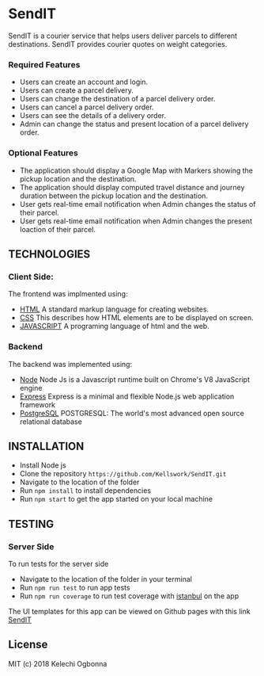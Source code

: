 
# SendIT

SendIT is a courier service that helps users deliver parcels to different destinations. SendIT provides courier quotes on weight categories.

### Required Features

- Users can create an account and login.
- Users can create a parcel delivery.
- Users can change the destination of a parcel delivery order.
- Users can cancel a parcel delivery order.
- Users can see the details of a delivery order.
- Admin can change the status and present location of a parcel delivery order.

### Optional Features

- The application should display a Google Map with Markers showing the pickup location and the destination.
- The application should display computed travel distance and journey duration between the pickup location and the destination.
- User gets real-time email notification when Admin changes the status of their parcel.
- User gets real-time email notification when Admin changes the present loaction of their parcel.

## TECHNOLOGIES

### Client Side:

The frontend was implmented using:

- [HTML]() A standard markup language for creating websites.
- [CSS]() This describes how HTML elements are to be displayed on screen.
- [JAVASCRIPT]() A programing language of html and the web.

### Backend
The backend was implemented using:

- [Node](https://nodejs.org/en/) Node Js is a Javascript runtime built on Chrome's V8 JavaScript engine
- [Express]() Express is a minimal and flexible Node.js web application framework
- [PostgreSQL]() POSTGRESQL: The world's most advanced open source relational database

## INSTALLATION
- Install Node js
- Clone the repository `https://github.com/Kellswork/SendIT.git`
- Navigate to the location of the folder
- Run `npm install` to install dependencies
- Run `npm start` to get the app started on your local machine

## TESTING 
### Server Side
To run tests for the server side

- Navigate to the location of the folder in your terminal
- Run `npm run test` to run app tests
- Run `npm run coverage` to run test coverage with [istanbul]() on the app

The UI templates for this app can be viewed on Github pages with this link [SendIT](https://kellswork.github.io/SendIT/)

## License
MIT (c) 2018 Kelechi Ogbonna
